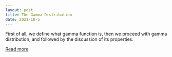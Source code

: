 ```yaml
---
layout: post
title: The Gamma Distribution
date: 2021-10-5
---
```


First of all, we define what gamma function is, then we proceed with gamma distribution, and followed by the discussion of its properties.

<a href="/pdf/gamma.pdf" target="_blank">Read more</a>
